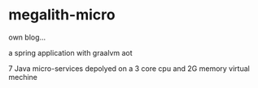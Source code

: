 # megalith-micro

own blog...

a spring application with graalvm aot

7 Java micro-services depolyed on a 3 core cpu and 2G memory virtual mechine
